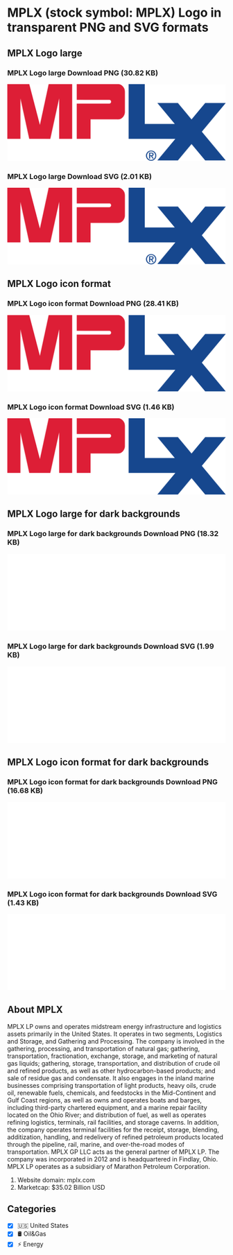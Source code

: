 # MPLX (stock symbol: MPLX) Logo in transparent PNG and SVG formats

## MPLX Logo large

### MPLX Logo large Download PNG (30.82 KB)

![MPLX Logo large Download PNG (30.82 KB)](/img/orig/MPLX_BIG-96229b77.png)

### MPLX Logo large Download SVG (2.01 KB)

![MPLX Logo large Download SVG (2.01 KB)](/img/orig/MPLX_BIG-a1dc0d1b.svg)

## MPLX Logo icon format

### MPLX Logo icon format Download PNG (28.41 KB)

![MPLX Logo icon format Download PNG (28.41 KB)](/img/orig/MPLX-123aaaab.png)

### MPLX Logo icon format Download SVG (1.46 KB)

![MPLX Logo icon format Download SVG (1.46 KB)](/img/orig/MPLX-3bc08ed3.svg)

## MPLX Logo large for dark backgrounds

### MPLX Logo large for dark backgrounds Download PNG (18.32 KB)

![MPLX Logo large for dark backgrounds Download PNG (18.32 KB)](/img/orig/MPLX_BIG.D-12e2f842.png)

### MPLX Logo large for dark backgrounds Download SVG (1.99 KB)

![MPLX Logo large for dark backgrounds Download SVG (1.99 KB)](/img/orig/MPLX_BIG.D-f33fd66d.svg)

## MPLX Logo icon format for dark backgrounds

### MPLX Logo icon format for dark backgrounds Download PNG (16.68 KB)

![MPLX Logo icon format for dark backgrounds Download PNG (16.68 KB)](/img/orig/MPLX.D-5e1157bb.png)

### MPLX Logo icon format for dark backgrounds Download SVG (1.43 KB)

![MPLX Logo icon format for dark backgrounds Download SVG (1.43 KB)](/img/orig/MPLX.D-18822428.svg)

## About MPLX

MPLX LP owns and operates midstream energy infrastructure and logistics assets primarily in the United States. It operates in two segments, Logistics and Storage, and Gathering and Processing. The company is involved in the gathering, processing, and transportation of natural gas; gathering, transportation, fractionation, exchange, storage, and marketing of natural gas liquids; gathering, storage, transportation, and distribution of crude oil and refined products, as well as other hydrocarbon-based products; and sale of residue gas and condensate. It also engages in the inland marine businesses comprising transportation of light products, heavy oils, crude oil, renewable fuels, chemicals, and feedstocks in the Mid-Continent and Gulf Coast regions, as well as owns and operates boats and barges, including third-party chartered equipment, and a marine repair facility located on the Ohio River; and distribution of fuel, as well as operates refining logistics, terminals, rail facilities, and storage caverns. In addition, the company operates terminal facilities for the receipt, storage, blending, additization, handling, and redelivery of refined petroleum products located through the pipeline, rail, marine, and over-the-road modes of transportation. MPLX GP LLC acts as the general partner of MPLX LP. The company was incorporated in 2012 and is headquartered in Findlay, Ohio. MPLX LP operates as a subsidiary of Marathon Petroleum Corporation.

1. Website domain: mplx.com
2. Marketcap: $35.02 Billion USD


## Categories
- [x] 🇺🇸 United States
- [x] 🛢 Oil&Gas
- [x] ⚡ Energy
